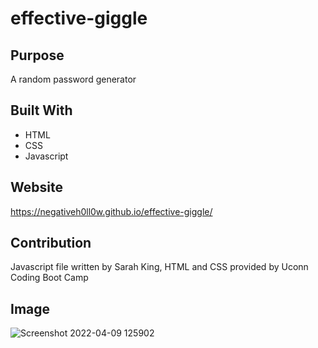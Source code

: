 # effective-giggle
## Purpose
A random password generator

## Built With
* HTML
* CSS
* Javascript

## Website
https://negativeh0ll0w.github.io/effective-giggle/

## Contribution
Javascript file written by Sarah King, HTML and CSS provided by Uconn Coding Boot Camp


## Image
![Screenshot 2022-04-09 125902](https://user-images.githubusercontent.com/64660713/162583869-8a16f049-343c-4e28-b94c-d77a071f48a9.png)
